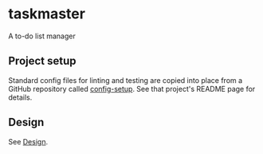 # taskmaster

A to-do list manager

## Project setup

Standard config files for linting and testing are copied into place from a GitHub repository called
[config-setup](https://github.com/douglasgreen/config-setup). See that project's README page for
details.

## Design

See [Design](docs/design.md).
